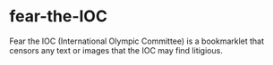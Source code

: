 fear-the-IOC
============

Fear the IOC (International Olympic Committee) is a bookmarklet that censors any text or images that the IOC may find litigious.
